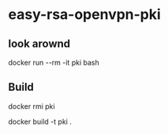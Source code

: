 # easy-rsa-openvpn-pki

## look arownd

docker run --rm -it pki bash

## Build

docker rmi pki

docker build -t pki .
